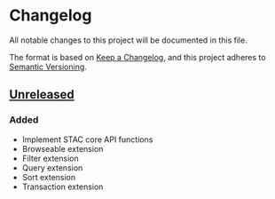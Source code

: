 # Changelog

All notable changes to this project will be documented in this file.

The format is based on [Keep a Changelog](https://keepachangelog.com/en/1.0.0/),
and this project adheres to [Semantic Versioning](https://semver.org/spec/v2.0.0.html).

## [Unreleased]

### Added

- Implement STAC core API functions
- Browseable extension
- Filter extension
- Query extension
- Sort extension
- Transaction extension

[unreleased]: https://github.com/go-geospatial/go-stac-server/commits/main